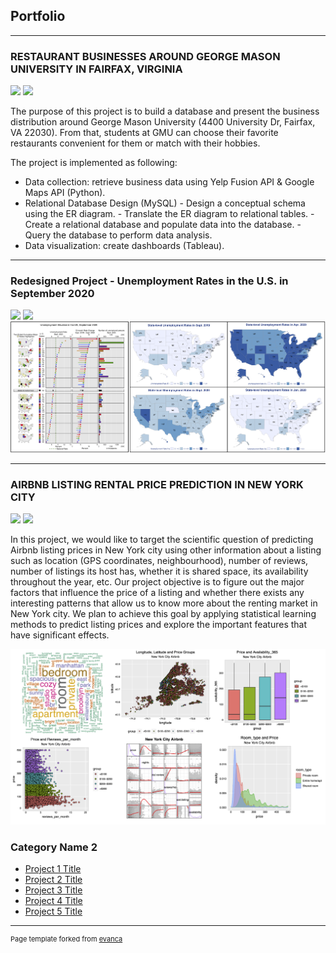 ## Portfolio

---
### RESTAURANT BUSINESSES AROUND GEORGE MASON UNIVERSITY IN FAIRFAX, VIRGINIA
[![](https://img.shields.io/badge/GitHub-View_on_GitHub-blue?logo=GitHub)](https://github.com/uyenhnp/gmu_business_database)
[![](https://img.shields.io/badge/Tableau-Open_Dashboard-blue?logo=Tableau)](https://public.tableau.com/app/profile/uyen.huynh4317/viz/GMU_business/Story1)

The purpose of this project is to build a database and present the business distribution around George Mason University (4400 University Dr, Fairfax, VA 22030). From that, students at GMU can choose their favorite restaurants convenient for them or match with their hobbies.

The project is implemented as following:
- Data collection: retrieve business data using Yelp Fusion API & Google Maps API (Python).
- Relational Database Design (MySQL)
\- Design a conceptual schema using the ER diagram.
\- Translate the ER diagram to relational tables.
\- Create a relational database and populate data into the database.
\- Query the database to perform data analysis.
-  Data visualization: create dashboards (Tableau).

---
### Redesigned Project - Unemployment Rates in the U.S. in September 2020
[![](https://img.shields.io/badge/GitHub-View_on_GitHub-blue?logo=GitHub)](https://github.com/uyenhnp/redesigned-projects1)
[![](https://img.shields.io/badge/R_Markdown-Open_Notebook-blue?logo=R)](https://uyenhnp.github.io/projects/redesigned-projects.html)
<img src="images/redesigned_projects.jpg?raw=true"/>

---
### AIRBNB LISTING RENTAL PRICE PREDICTION IN NEW YORK CITY
[![](https://img.shields.io/badge/GitHub-View_on_GitHub-blue?logo=GitHub)](https://github.com/uyenhnp/airbnb-rental-price-prediction)
[![](https://img.shields.io/badge/R_Markdown-Open_Notebook-blue?logo=R)](https://uyenhnp.github.io/projects/airbnb-rental_prediction.html)

In this project, we would like to target the scientific question of predicting Airbnb listing prices in New York city using other information about a listing such as location (GPS coordinates, neighbourhood), number of reviews, number of listings its host has, whether it is shared space, its availability throughout the year, etc. Our project objective is to figure out the major factors that influence the price of a listing and whether there exists any interesting patterns that allow us to know more about the renting market in New York city. We plan to achieve this goal by applying statistical learning methods to predict listing prices and explore the important features that have significant effects.

<img src="images/airbnb_rental_prediction.jpg?raw=true"/>



### Category Name 2

- [Project 1 Title](http://example.com/)
- [Project 2 Title](http://example.com/)
- [Project 3 Title](http://example.com/)
- [Project 4 Title](http://example.com/)
- [Project 5 Title](http://example.com/)



---
<p style="font-size:11px">Page template forked from <a href="https://github.com/evanca/quick-portfolio">evanca</a></p>
<!-- Remove above link if you don't want to attibute -->

